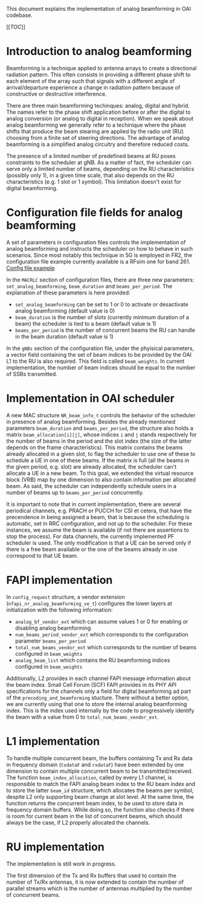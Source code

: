 This document explains the implementation of analog beamforming in OAI codebase.

[[_TOC_]]

# Introduction to analog beamforming

Beamforming is a technique applied to antenna arrays to create a directional radiation pattern. This often consists in providing a different phase shift to each element of the array such that signals with a different angle of arrival/departure experience a change in radiation pattern because of constructive or destructive interference.

There are three main beamforming techinques: analog, digital and hybrid. The names refer to the phase shift application before or after the digital to analog conversion (or analog to digital in reception). When we speak about analog beamforming we generally refer to a techinique where the phase shifts that produce the beam stearing are applied by the radio unit (RU) choosing from a finite set of steering directions. The advantage of analog beamforming is a simplified analog circuitry and therefore reduced costs.

The presence of a limited number of predefined beams at RU poses constraints to the scheduler at gNB. As a matter of fact, the scheduler can serve only a limited number of beams, depending on the RU characteristics (possibly only 1), in a given time scale, that also depends on the RU characteristics (e.g. 1 slot or 1 symbol). This limitation doesn't exist for digital beamforming.

# Configuration file fields for analog beamforming

A set of parameters in configuration files controls the implementation of analog beamforming and instructs the scheduler on how to behave in such scenarios. Since most notably this technique in 5G is employed in FR2, the configuration file example currently available is a RFsim one for band 261. [Config file example](../ci-scripts/conf_files/gnb.sa.band261.u3.32prb.rfsim.conf)

In the `MACRLC` section of configuration files, there are three new parameters: `set_analog_beamforming`, `beam_duration` and `beams_per_period`. The explanation of these parameters is here provided:
- `set_analog_beamforming` can be set to 1 or 0 to activate or desactivate analog beamforming (default value is 0)
- `beam_duration` is the number of slots (currently minimum duration of a beam) the scheduler is tied to a beam (default value is 1)
- `beams_per_period` is the number of concurrent beams the RU can handle in the beam duration (default value is 1)

In the `gNBs` section of the configuration file, under the phyisical parameters, a vector field containing the set of beam indices to be provided by the OAI L1 to the RU is also required. This field is called `beam_weights`. In current implementation, the number of beam indices should be equal to the number of SSBs transmitted.

# Implementation in OAI scheduler

A new MAC structure `NR_beam_info_t` controls the behavior of the scheduler in presence of analog beamforming. Besides the already mentioned parameters `beam_duration` and `beams_per_period`, the structure also holds a matrix `beam_allocation[i][j]`, whose indices `i` and `j` stands respectively for the number of beams in the period and the slot index (the size of the latter depends on the frame characteristics).
This matrix contains the beams already allocated in a given slot, to flag the scheduler to use one of these to schedule a UE in one of these beams. If the matrix is full (all the beams in the given period, e.g. slot) are already allocated, the scheduler can't allocate a UE in a new beam.
To this goal, we extended the virtual resource block (VRB) map by one dimension to also contain information per allocated beam. As said, the scheduler can independently schedule users in a number of beams up to `beams_per_period` concurrently.

It is important to note that in current implementation, there are several periodical channels, e.g. PRACH or PUCCH for CSI et cetera, that have the precendence in being assigned a beam, that is because the scheduling is automatic, set in RRC configuration, and not up to the scheduler. For these instances, we assume the beam is available (if not there are assertions to stop the process). For data channels, the currently implemented PF scheduler is used. The only modification is that a UE can be served only if there is a free beam available or the one of the beams already in use correspond to that UE beam.

# FAPI implementation

In `config_request` structure, a vendor extension (`nfapi_nr_analog_beamforming_ve_t`) configures the lower layers at initialization with the following information:
- `analog_bf_vendor_ext` which can assume values 1 or 0 for enabling or disabling analog beamforming
- `num_beams_period_vendor_ext` which corresponds to the configuration parameter `beams_per_period`
- `total_num_beams_vendor_ext` which corresponds to the number of beams configured in `beam_weights`
- `analog_beam_list` which contains the RU beamforming indices configured in `beam_weights`

Additionally, L2 provides in each channel FAPI message information about the beam index. Small Cell Forum (SCF) FAPI provides in its PHY API specifications for the channels only a field for digital beamforming ad part of the `precoding_and_beamforming` stucture. There without a better option, we are currently using that one to store the internal analog beamforming index. This is the index used internally by the code to progressively identify the beam with a value from 0 to `total_num_beams_vendor_ext`.

# L1 implementation

To handle multiple concurrent beam, the buffers containing Tx and Rx data in frequency domain (`txdataF` and `rxdataF`) have been extended by one dimension to contain multiple concurrent beam to be transmitted/received.
The function `beam_index_allocation`, called by every L1 channel, is responsible to match the FAPI analog beam index to the RU beam index and to store the latter `beam_id` structure, which allocates the beams per symbol, despite L2 only supporting beam change at slot level. At the same time, the function returns the concurrent beam index, to be used to store data in frequency domain buffers. While doing so, the function also checks if there is room for current beam in the list of concurrent beams, which should always be the case, if L2 properly allocated the channels.

# RU implementation

The implementation is still work in progress.

The first dimension of the Tx and Rx buffers that used to contain the number of Tx/Rx antennas, it is now extended to contain the number of parallel streams which is the number of antennas multiplied by the number of concurrent beams.
